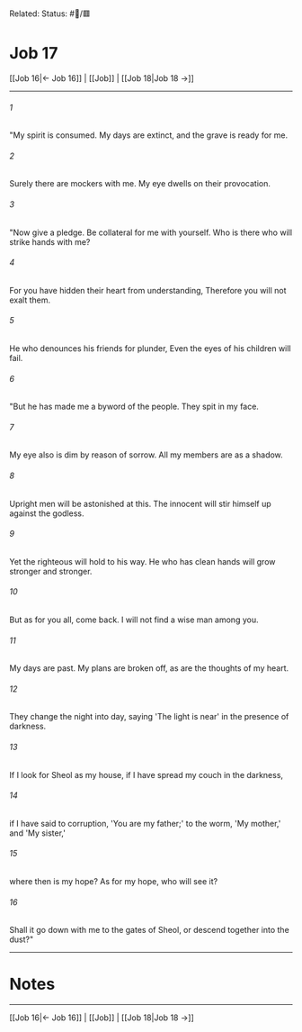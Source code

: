 Related:
Status: #📖/🟥
# Job 17

[[Job 16|← Job 16]] | [[Job]] | [[Job 18|Job 18 →]]
***



###### 1 
"My spirit is consumed. My days are extinct, and the grave is ready for me. 

###### 2 
Surely there are mockers with me. My eye dwells on their provocation. 

###### 3 
"Now give a pledge. Be collateral for me with yourself. Who is there who will strike hands with me? 

###### 4 
For you have hidden their heart from understanding, Therefore you will not exalt them. 

###### 5 
He who denounces his friends for plunder, Even the eyes of his children will fail. 

###### 6 
"But he has made me a byword of the people. They spit in my face. 

###### 7 
My eye also is dim by reason of sorrow. All my members are as a shadow. 

###### 8 
Upright men will be astonished at this. The innocent will stir himself up against the godless. 

###### 9 
Yet the righteous will hold to his way. He who has clean hands will grow stronger and stronger. 

###### 10 
But as for you all, come back. I will not find a wise man among you. 

###### 11 
My days are past. My plans are broken off, as are the thoughts of my heart. 

###### 12 
They change the night into day, saying 'The light is near' in the presence of darkness. 

###### 13 
If I look for Sheol as my house, if I have spread my couch in the darkness, 

###### 14 
if I have said to corruption, 'You are my father;' to the worm, 'My mother,' and 'My sister,' 

###### 15 
where then is my hope? As for my hope, who will see it? 

###### 16 
Shall it go down with me to the gates of Sheol, or descend together into the dust?"

---
# Notes


***
[[Job 16|← Job 16]] | [[Job]] | [[Job 18|Job 18 →]]
